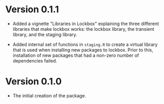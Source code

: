 # Version 0.1.1

  * Added a vignette "Libraries in Lockbox" explaining the three different libraries
    that make lockbox works: the lockbox library, the transient library, and the
    staging library.

  * Added internal set of functions in `staging.R` to create a virtual library
    that is used when installing new packages to lockbox. Prior to this,
    installation of new packages that had a non-zero number of dependencies
    failed.

# Version 0.1.0

  * The initial creation of the package. 
